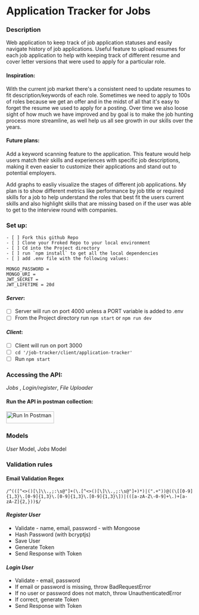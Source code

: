 # Application Tracker for Jobs #

### Description

Web application to keep track of job application statuses and easily navigate history of job applications. Useful feature to upload resumes for each job application to help with keeping track of different resume and cover letter versions that were used to apply for a particular role.  

#### Inspiration:
With the current job market there's a consistent need to update resumes to fit description/keywords of each role. Sometimes we need to apply to 100s of roles because we get an offer and in the midst of all that it's easy to forget the resume we used to apply for a posting. Over time we also loose sight of how much we have improved and by goal is to make the job hunting process more streamline, as well help us all see growth in our skills over the years.

#### Future plans: 
Add a keyword scanning feature to the application. This feature would help users match their skills and experiences with specific job descriptions, making it even easier to customize their applications and stand out to potential employers. 

Add graphs to easliy visualize the stages of different job applications. My plan is to show different metrics like performance by job title or required skills for a job to help understand the roles that best fit the users current skills and also highlight skills that are missing based on if the user was able to get to the interview round with companies. 

### Set up: 
	- [ ] Fork this github Repo
	- [ ] Clone your Froked Repo to your local environment 
	- [ ] Cd into the Project directory
	- [ ] run `npm install` to get all the local dependencies
	- [ ] add .env file with the following values: 
```
MONGO_PASSWORD = 
MONGO_URI = 
JWT_SECRET = 
JWT_LIFETIME = 20d
```
#### _Server_: 
- [ ] Server will run on port 4000 unless a PORT variable is added to .env
- [ ] From the Project directory run `npm start` or `npm run dev`
  
#### _Client_: 
- [ ] Client will run on port 3000
- [ ] `cd '/job-tracker/client/application-tracker'`
- [ ] Run `npm start`
  
### Accessing the API:
 _Jobs_ , _Login/register_, _File Uploader_
  
#### Run the API in postman collection:
  [<img src="https://run.pstmn.io/button.svg" alt="Run In Postman" style="width: 128px; height: 32px;">](https://god.gw.postman.com/run-collection/31110876-56c4a6d8-1428-4660-b80b-a30708a90081?action=collection%2Ffork&source=rip_markdown&collection-url=entityId%3D31110876-56c4a6d8-1428-4660-b80b-a30708a90081%26entityType%3Dcollection%26workspaceId%3D4676b0ec-26e7-4b06-9708-a5f4babe2015)
  

### Models
_User_ Model, _Jobs_ Model

### Validation rules 
#### Email Validation Regex

```regex
/^(([^<>()[\]\\.,;:\s@"]+(\.[^<>()[\]\\.,;:\s@"]+)*)|(".+"))@((\[[0-9]{1,3}\.[0-9]{1,3}\.[0-9]{1,3}\.[0-9]{1,3}\])|(([a-zA-Z\-0-9]+\.)+[a-zA-Z]{2,}))$/
```

#### _Register User_

- Validate - name, email, password - with Mongoose
- Hash Password (with bcryptjs)
- Save User
- Generate Token
- Send Response with Token

#### _Login User_

- Validate - email, password
- If email or password is missing, throw BadRequestError
- If no user or password does not match, throw UnauthenticatedError
- If correct, generate Token
- Send Response with Token

